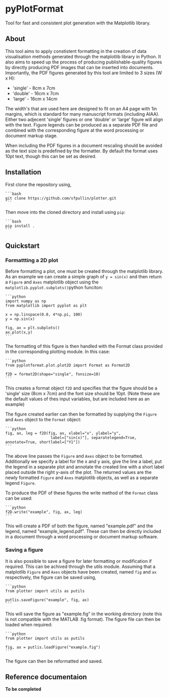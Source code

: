 # pyPlotFormat
Tool for fast and consistent plot generation with the Matplotlib library.

## About
This tool aims to apply constistent formatting in the creation of data visualisation methods generated through the matplotlib library in Python. It also aims to speed up the process of producing publishable-quality figures by directly producing PDF images that can be inserted into documents. Importantly, the PDF figures generated by this tool are limited to 3 sizes (W x H):

- 'single' - 8cm x 7cm
- 'double' - 16cm x 7cm
- 'large' - 16cm x 14cm

The width's that are used here are designed to fit on an A4 page with 1in margins, which is standard for many manuscript formats (including AIAA). Either two adjecent 'single' figures or one 'double' or 'large' figure will align with the text. Figure legends can be produced as a separate PDF file and combined with the corresponding figure at the word processing or document markup stage.

When including the PDF figures in a document rescaling should be avoided as the text size is predefined by the formatter. By default the format uses 10pt text, though this can be set as desired.

## Installation
First clone the repository using,

    ```bash
    git clone https://github.com/sfpullin/plotter.git
    ```

Then move into the cloned directory and install using ```pip```:

    ```bash
    pip install .
    ```

## Quickstart

### Formattting a 2D plot
Before formatting a plot, one must be created through the matplotlib library. As an example we can create a simple graph of ```y = sin(x)``` and then return a ```Figure``` and ```Axes``` matplotlib object using the ```matplotlib.pyplot.subplots()```python funciton:

    ```python
    import numpy as np
    from matplotlib import pyplot as plt

    x = np.linspace(0.0, 4*np.pi, 100)
    y = np.sin(x)

    fig, ax = plt.subplots()
    ax.plot(x,y)
    ```

The formatting of this figure is then handled with the Format class provided in the corresponding plotting module. In this case:

    ```python
    from pyplotformat.plot.plot2D import Format as Format2D

    f2D = format2D(shape="single", fonsize=10)
    ```

This creates a format object ```f2D``` and specifies that the figure should be a 'single' size (8cm x 7cm) and the font size should be 10pt. (Note these are the default values of thes input variables, but are included here as an example) 

The figure created earlier can then be formatted by supplying the ```Figure``` and ```Axes``` object to the ```Format``` object:

    ```python
    fig, ax, leg = f2D(fig, ax, xlabel="x", ylabel="y",
                        label=["sin(x)"], separatelegend=True, annotate=True, shortlabel=["Y1"])
    ```

The above line passes the ```Figure``` and ```Axes``` object to be formatted. Additionally we specify a label for the x and y axis, give the line a label, put the legend in a separate plot and annotate the created line with a short label placed outside the right y-axis of the plot. The returned values are the newly formatted ```Figure``` and ```Axes``` matplotlib objects, as well as a separate legend ```Figure```.

To produce the PDF of these figures the write method of the ```Format``` class can be used:

    ```python
    f2D.write("example", fig, ax, leg)
    ```

This will create a PDF of both the figure, named "example.pdf" and the legend, named "example_legend.pdf". These can then be directly included in a document through a word processing or document markup software.

### Saving a figure
It is also possible to save a figure for later formatting or modification if required. This can be achived through the utils module. Assuming that a matplotlib ```Figure``` and ```Axes``` objects have been created, named ```fig``` and ```ax``` respectively, the figure can be saved using,

    ```python
    from plotter import utils as putils

    putlis.saveFigure("example", fig, ax)
    ```

This will save the figure as "example.fig" in the working directory (note this is not compatible with the MATLAB .fig format). The figure file can then be loaded when required:

    ```python
    from plotter import utils as putils

    fig, ax = putlis.loadFigure("example.fig")
    ```

The figure can then be reformatted and saved.

## Reference documentaion

**To be completed**